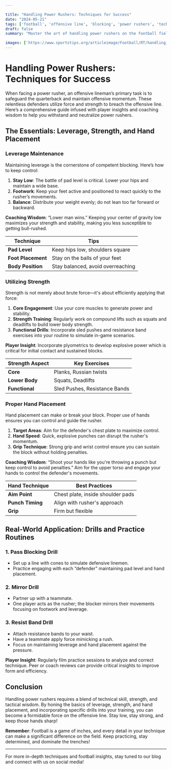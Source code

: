 ```yaml
---

title: "Handling Power Rushers: Techniques for Success"
date: "2024-05-21"
tags: ['football', 'offensive line', 'blocking', 'power rushers', 'techniques', 'coaching', 'skills', 'player development', 'sports']
draft: false
summary: "Master the art of handling power rushers on the football field. Delve into expert strategies including leverage maintenance, utilizing strength, and achieving proper hand placement to elevate your blocking game."

images: ['https://www.sportstips.org/articleimage/Football/RT/handling_power_rushers_techniques_for_success.webp']
---
```


# Handling Power Rushers: Techniques for Success

When facing a power rusher, an offensive lineman’s primary task is to safeguard the quarterback and maintain offensive momentum. These relentless defenders utilize force and strength to breach the offensive line. Here’s a comprehensive guide infused with player insights and coaching wisdom to help you withstand and neutralize power rushers.

## The Essentials: Leverage, Strength, and Hand Placement

### Leverage Maintenance

Maintaining leverage is the cornerstone of competent blocking. Here’s how to keep control:

1. **Stay Low**: The battle of pad level is critical. Lower your hips and maintain a wide base.
2. **Footwork**: Keep your feet active and positioned to react quickly to the rusher’s movements.
3. **Balance**: Distribute your weight evenly; do not lean too far forward or backward.

**Coaching Wisdom**: “Lower man wins.” Keeping your center of gravity low maximizes your strength and stability, making you less susceptible to getting bull-rushed.

| Technique       | Tips                                   |
|-----------------|----------------------------------------|
| **Pad Level**   | Keep hips low, shoulders square       |
| **Foot Placement** | Stay on the balls of your feet          |
| **Body Position**     | Stay balanced, avoid overreaching         |

### Utilizing Strength

Strength is not merely about brute force—it's about efficiently applying that force:

1. **Core Engagement**: Use your core muscles to generate power and stability.
2. **Strength Training**: Regularly work on compound lifts such as squats and deadlifts to build lower body strength.
3. **Functional Drills**: Incorporate sled pushes and resistance band exercises into your routine to simulate in-game scenarios.

**Player Insight**: Incorporate plyometrics to develop explosive power which is critical for initial contact and sustained blocks.

| Strength Aspect   | Key Exercises                          |
|-------------------|----------------------------------------|
| **Core**          | Planks, Russian twists                 |
| **Lower Body**    | Squats, Deadlifts                      |
| **Functional**    | Sled Pushes, Resistance Bands          |

### Proper Hand Placement

Hand placement can make or break your block. Proper use of hands ensures you can control and guide the rusher. 

1. **Target Areas**: Aim for the defender's chest plate to maximize control.
2. **Hand Speed**: Quick, explosive punches can disrupt the rusher's momentum.
3. **Grip Technique**: Strong grip and wrist control ensure you can sustain the block without holding penalties.

**Coaching Wisdom**: “Shoot your hands like you're throwing a punch but keep control to avoid penalties.” Aim for the upper torso and engage your hands to control the defender's movements.

| Hand Technique    | Best Practices                         |
|-------------------|----------------------------------------|
| **Aim Point**     | Chest plate, inside shoulder pads      |
| **Punch Timing**  | Align with rusher's approach           |
| **Grip**          | Firm but flexible                      |

## Real-World Application: Drills and Practice Routines

### 1. **Pass Blocking Drill**

   - Set up a line with cones to simulate defensive linemen.
   - Practice engaging with each “defender” maintaining pad level and hand placement.

### 2. **Mirror Drill**

   - Partner up with a teammate.
   - One player acts as the rusher; the blocker mirrors their movements focusing on footwork and leverage.

### 3. **Resist Band Drill**

   - Attach resistance bands to your waist.
   - Have a teammate apply force mimicking a rush.
   - Focus on maintaining leverage and hand placement against the pressure.

**Player Insight**: Regularly film practice sessions to analyze and correct technique. Peer or coach reviews can provide critical insights to improve form and efficiency.

## Conclusion

Handling power rushers requires a blend of technical skill, strength, and tactical wisdom. By honing the basics of leverage, strength, and hand placement, and incorporating specific drills into your training, you can become a formidable force on the offensive line. Stay low, stay strong, and keep those hands sharp!

**Remember**: Football is a game of inches, and every detail in your technique can make a significant difference on the field. Keep practicing, stay determined, and dominate the trenches!

---

For more in-depth techniques and football insights, stay tuned to our blog and connect with us on social media!
```